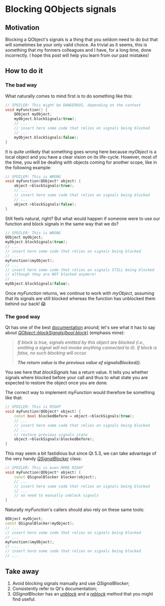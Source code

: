 [//]: # 'date 2019-11-05'
[//]: # 'tags C++, Qt'

# Blocking QObjects signals

## Motivation

Blocking a QObject's signals is a thing that you seldom need to do but that will sometimes be your only valid choice. As trivial as it seems, this is something that my formers colleagues and I have, for a long time, done incorrectly. I hope this post will help you learn from our past mistakes!

## How to do it

### The bad way

What naturally comes to mind first is to do something like this:

```cpp
// SPOILER: This might be DANGEROUS, depending on the context
void myFunction() {
    QObject myObject;
    myObject.blockSignals(true);
    // ...
    // insert here some code that relies on signals being blocked
    // ...
    myObject.blockSignals(false);
}
```

It is quite unlikely that something goes wrong here because _myObject_ is a local object and you have a clear vision on its life-cycle. However, most of the time, you will be dealing with objects coming for another scope, like in the following example:

```cpp
// SPOILER: This is WRONG
void myFunction(QObject* object) {
    object->blockSignals(true);
    // ...
    // insert here some code that relies on signals being blocked
    // ...
    object->blockSignals(false);
}
```

Still feels natural, right? But what would happen if someone were to use our function and block signals in the same way that we do?

```cpp
// SPOILER: This is WRONG
QObject myObject;
myObject.blockSignals(true);
// ...
// insert here some code that relies on signals being blocked
// ...
myFunction(&myObject);
// ...
// insert here some code that relies on signals STILL being blocked
// although they are NOT blocked anymore!
// ...
myObject.blockSignals(false);
```

Once _myFunction_ returns, we continue to work with _myObject_, assuming that its signals are still blocked whereas the function has unblocked them behind our back! 😱

### The good way

Qt has one of the best [documentation](https://doc.qt.io/qt-5/reference-overview.html#) around; let's see what it has to say about [_QObject::blockSignals(bool block)_](https://doc.qt.io/qt-5/qobject.html#blockSignals) (emphasis mine):

> _If block is true, signals emitted by this object are blocked (i.e., emitting a signal will not invoke anything connected to it). If block is false, no such blocking will occur._
>
> **_The return value is the previous value of signalsBlocked()._**

You see here that _blockSignals_ has a return value. It tells you whether signals where blocked before your call and thus to what state you are expected to restore the object once you are done.

The correct way to implement _myFunction_ would therefore be something like that:

```cpp
// SPOILER: This is RIGHT
void myFunction(QObject* object) {
    const bool blockedBefore = object->blockSignals(true);
    // ...
    // insert here some code that relies on signals being blocked
    // ...
    // restore previous signals state
    object->blockSignals(blockedBefore);
}
```

This may seem a bit fastidious but since Qt 5.3, we can take advantage of the very handy [_QSignalBlocker_](https://doc.qt.io/qt-5/qsignalblocker.html) class:

```cpp
// SPOILER: This is even MORE RIGHT
void myFunction(QObject* object) {
    const QSignalBlocker blocker(object);
    // ...
    // insert here some code that relies on signals being blocked
    // ...
    // no need to manually unblock signals
}
```

Naturally _myFunction_'s callers should also rely on these same tools:

```cpp
QObject myObject;
const QSignalBlocker(myObject);
// ...
// insert here some code that relies on signals being blocked
// ...
myFunction(&myObject);
// ...
// insert here some code that relies on signals being blocked
// ...
```

## Take away

1. Avoid blocking signals manually and use _QSignalBlocker_;
2. Consistently refer to Qt's documentation;
3. _QSignalBlocker_ has an [_unblock_](https://doc.qt.io/qt-5/qsignalblocker.html#unblock) and a [_reblock_](https://doc.qt.io/qt-5/qsignalblocker.html#reblock) method that you might find useful.
